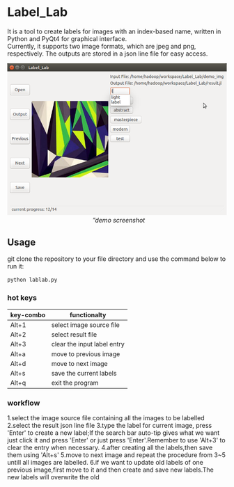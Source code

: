 # Label_Lab
It is a tool to create labels for images with an index-based name, written in Python and PyQt4 for graphical interface.  
Currently, it supports two image formats, which are jpeg and png, respectively. The outputs are stored in a json line file for easy access.

<div align="center">
    <img src="https://github.com/yzwxx/Label_Lab/blob/master/demo_lablab.png?raw=true"/>  
    <br>  
    <em align="center">”demo screenshot</em>
</div>

## Usage
git clone the repository to your file directory and use the command below to run it:
```python
python lablab.py
```
### hot keys
key-combo | functionalty 
------------ | -------------  
Alt+1 | select image source file
Alt+2 | select result file
Alt+3 | clear the input label entry
Alt+a | move to previous image
Alt+d | move to next image
Alt+s | save the current labels
Alt+q | exit the program

### workflow
1.select the image source file containing all the images to be labelled
2.select the result json line file 
3.type the label for current image, press 'Enter' to create a new label;If the search bar auto-tip gives what we want just click it and press 'Enter' or just press 'Enter'.Remember to use 'Alt+3' to clear the entry when necessary. 
4.after creating all the labels,then save them using 'Alt+s'
5.move to next image and repeat the procedure from 3~5 untill  all images are labelled.
6.if we want to update old labels of one previous image,first move to it and then create and save new labels.The new labels will overwrite the old

